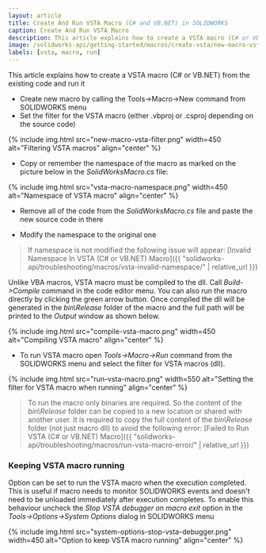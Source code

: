 ```yaml
---
layout: article
title: Create And Run VSTA Macro (C# and VB.NET) in SOLIDWORKS
caption: Create And Run VSTA Macro
description: This article explains how to create a VSTA macro (C# or VB.NET) from the existing code and run it
image: /solidworks-api/getting-started/macros/create-vsta/new-macro-vsta-filter.png
labels: [vsta, macro, run]
---
```

This article explains how to create a VSTA macro (C# or VB.NET) from the existing code and run it

* Create new macro by calling the Tools->Macro->New command from SOLIDWORKS menu
* Set the filter for the VSTA macro (either .vbproj or .csproj depending on the source code)

{% include img.html src="new-macro-vsta-filter.png" width=450 alt="Filtering VSTA macros" align="center" %}

* Copy or remember the namespace of the macro as marked on the picture below in the *SolidWorksMacro.cs* file:

{% include img.html src="vsta-macro-namespace.png" width=450 alt="Namespace of VSTA macro" align="center" %}

* Remove all of the code from the *SolidWorksMacro.cs* file and paste the new source code in there

* Modify the namespace to the original one

> If namespace is not modified the following issue will appear: [Invalid Namespace In VSTA (C# or VB.NET) Macro]({{ "solidworks-api/troubleshooting/macros/vsta-invalid-namespace/" | relative_url }})

Unlike VBA macros, VSTA macro must be compiled to the dll. Call *Build->Compile* command in the code editor menu. You can also run the macro directly by clicking the green arrow button. Once compiled the dll will be generated in the *bin\Release* folder of the macro and the full path will be printed to the *Output* window as shown below.

{% include img.html src="compile-vsta-macro.png" width=450 alt="Compiling VSTA macro" align="center" %}

* To run VSTA macro open *Tools->Macro->Run* command from the SOLIDWORKS menu and select the filter for VSTA macros (dll).

{% include img.html src="run-vsta-macro.png" width=550 alt="Setting the filter for VSTA macro when running" align="center" %}

> To run the macro only binaries are required. So the content of the *bin\Release* folder can be copied to a new location or shared with another user. It is required to copy the full content of the *bin\Release* folder (not just macro dll) to avoid the following error: [Failed to Run VSTA (C# or VB.NET) Macro]({{ "solidworks-api/troubleshooting/macros/run-vsta-macro-error/" | relative_url }})

### Keeping VSTA macro running

Option can be set to run the VSTA macro when the execution completed. This is useful if macro needs to monitor SOLIDWORKS events and doesn't need to be unloaded immediately after execution completes. To enable this behaviour uncheck the *Stop VSTA debugger on macro exit* option in the *Tools->Options->System Options* dialog in SOLIDWORKS menu 

{% include img.html src="system-options-stop-vsta-debugger.png" width=450 alt="Option to keep VSTA macro running" align="center" %}